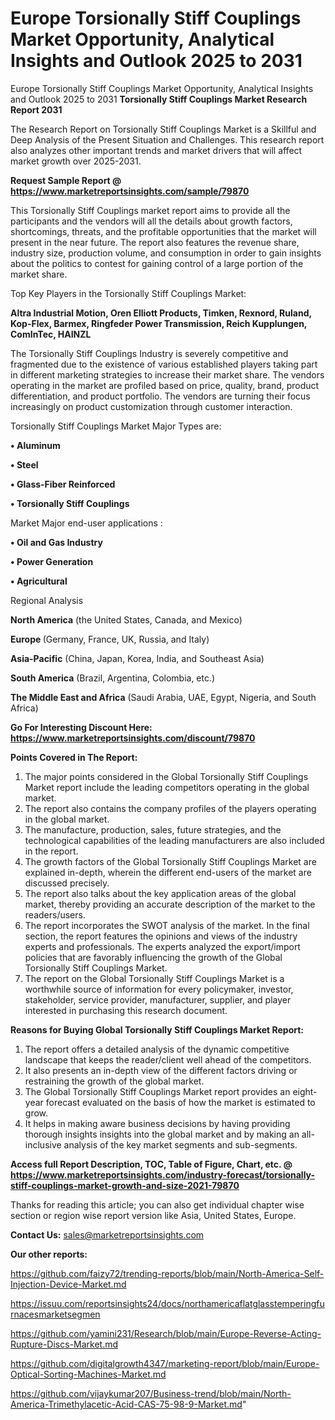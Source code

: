 # Europe Torsionally Stiff Couplings Market Opportunity, Analytical Insights and Outlook 2025 to 2031
 Europe Torsionally Stiff Couplings Market Opportunity, Analytical Insights and Outlook 2025 to 2031
<strong>Torsionally Stiff Couplings Market Research Report 2031</strong>

The Research Report on Torsionally Stiff Couplings Market is a Skillful and Deep Analysis of the Present Situation and Challenges. This research report also analyzes other important trends and market drivers that will affect market growth over 2025-2031.

<strong>Request Sample Report @ <a href=https://www.marketreportsinsights.com/sample/79870>https://www.marketreportsinsights.com/sample/79870</a></strong>

This Torsionally Stiff Couplings market report aims to provide all the participants and the vendors will all the details about growth factors, shortcomings, threats, and the profitable opportunities that the market will present in the near future. The report also features the revenue share, industry size, production volume, and consumption in order to gain insights about the politics to contest for gaining control of a large portion of the market share.

Top Key Players in the Torsionally Stiff Couplings Market:

<strong>Altra Industrial Motion, Oren Elliott Products, Timken, Rexnord, Ruland, Kop-Flex, Barmex, Ringfeder Power Transmission, Reich Kupplungen, ComInTec, HAINZL</strong>

The Torsionally Stiff Couplings Industry is severely competitive and fragmented due to the existence of various established players taking part in different marketing strategies to increase their market share. The vendors operating in the market are profiled based on price, quality, brand, product differentiation, and product portfolio. The vendors are turning their focus increasingly on product customization through customer interaction.

Torsionally Stiff Couplings Market Major Types are:

<strong>• Aluminum

• Steel

• Glass-Fiber Reinforced

• Torsionally Stiff Couplings</strong>

Market Major end-user applications :

<strong>• Oil and Gas Industry

• Power Generation

• Agricultural</strong>

Regional Analysis

</u><strong><b>North America</b></strong> (the United States, Canada, and Mexico)

<strong><b>Europe </b></strong>(Germany, France, UK, Russia, and Italy)

<strong><b>Asia-Pacific</b></strong> (China, Japan, Korea, India, and Southeast Asia)

<strong><b>South America</b></strong> (Brazil, Argentina, Colombia, etc.)

<strong><b>The Middle East and Africa</b></strong> (Saudi Arabia, UAE, Egypt, Nigeria, and South Africa)

<strong>Go For Interesting Discount Here: <a href=https://www.marketreportsinsights.com/discount/79870>https://www.marketreportsinsights.com/discount/79870</a></strong>

<strong>Points Covered in The Report:</strong>
<ol>
  <li>The major points considered in the Global Torsionally Stiff Couplings Market report include the leading competitors operating in the global market.</li>
  <li>The report also contains the company profiles of the players operating in the global market.</li>
  <li>The manufacture, production, sales, future strategies, and the technological capabilities of the leading manufacturers are also included in the report.</li>
  <li>The growth factors of the Global Torsionally Stiff Couplings Market are explained in-depth, wherein the different end-users of the market are discussed precisely.</li>
  <li>The report also talks about the key application areas of the global market, thereby providing an accurate description of the market to the readers/users.</li>
  <li>The report incorporates the SWOT analysis of the market. In the final section, the report features the opinions and views of the industry experts and professionals. The experts analyzed the export/import policies that are favorably influencing the growth of the Global Torsionally Stiff Couplings Market.</li>
  <li>The report on the Global Torsionally Stiff Couplings Market is a worthwhile source of information for every policymaker, investor, stakeholder, service provider, manufacturer, supplier, and player interested in purchasing this research document.</li>
</ol>
<strong>Reasons for Buying Global Torsionally Stiff Couplings Market Report:</strong>

<ol>
  <li>The report offers a detailed analysis of the dynamic competitive landscape that keeps the reader/client well ahead of the competitors.</li>
  <li>It also presents an in-depth view of the different factors driving or restraining the growth of the global market.</li>
  <li>The Global Torsionally Stiff Couplings Market report provides an eight-year forecast evaluated on the basis of how the market is estimated to grow.</li>
  <li>It helps in making aware business decisions by having providing thorough insights insights into the global market and by making an all-inclusive analysis of the key market segments and sub-segments.</li>
</ol>
<strong>Access full Report Description, TOC, Table of Figure, Chart, etc. @ <a href=https://www.marketreportsinsights.com/industry-forecast/torsionally-stiff-couplings-market-growth-and-size-2021-79870>https://www.marketreportsinsights.com/industry-forecast/torsionally-stiff-couplings-market-growth-and-size-2021-79870</a></strong>


Thanks for reading this article; you can also get individual chapter wise section or region wise report version like Asia, United States, Europe.

<strong>Contact Us:</strong>
sales@marketreportsinsights.com

<strong>Our other reports:</strong>

<a href=https://github.com/faizy72/trending-reports/blob/main/North-America-Self-Injection-Device-Market.md>https://github.com/faizy72/trending-reports/blob/main/North-America-Self-Injection-Device-Market.md</a>

<a href=https://issuu.com/reportsinsights24/docs/northamericaflatglasstemperingfurnacesmarketsegmen>https://issuu.com/reportsinsights24/docs/northamericaflatglasstemperingfurnacesmarketsegmen</a>

<a href=https://github.com/yamini231/Research/blob/main/Europe-Reverse-Acting-Rupture-Discs-Market.md>https://github.com/yamini231/Research/blob/main/Europe-Reverse-Acting-Rupture-Discs-Market.md</a>

<a href=https://github.com/digitalgrowth4347/marketing-report/blob/main/Europe-Optical-Sorting-Machines-Market.md>https://github.com/digitalgrowth4347/marketing-report/blob/main/Europe-Optical-Sorting-Machines-Market.md</a>

<a href=https://github.com/vijaykumar207/Business-trend/blob/main/North-America-Trimethylacetic-Acid-CAS-75-98-9-Market.md>https://github.com/vijaykumar207/Business-trend/blob/main/North-America-Trimethylacetic-Acid-CAS-75-98-9-Market.md</a>"
